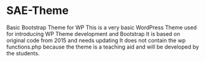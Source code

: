 # SAE-Theme
Basic Bootstrap Theme for WP
This is a very basic WordPress Theme used for introducing WP Theme development and Bootstrap
It is based on original code from 2015 and needs updating
It does not contain the wp functions.php because the theme is a teaching aid and will be developed by the students.

